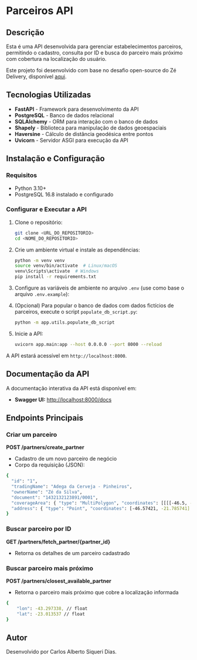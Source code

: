 # Parceiros API

## Descrição

Esta é uma API desenvolvida para gerenciar estabelecimentos parceiros, permitindo o cadastro, consulta por ID e busca do parceiro mais próximo com cobertura na localização do usuário.

Este projeto foi desenvolvido com base no desafio open-source do Zé Delivery, disponível [aqui](https://github.com/ab-inbev-ze-company/ze-code-challenges/blob/master/backend_pt.md).

## Tecnologias Utilizadas

- **FastAPI** - Framework para desenvolvimento da API
- **PostgreSQL** - Banco de dados relacional
- **SQLAlchemy** - ORM para interação com o banco de dados
- **Shapely** - Biblioteca para manipulação de dados geoespaciais
- **Haversine** - Cálculo de distância geodésica entre pontos
- **Uvicorn** - Servidor ASGI para execução da API

## Instalação e Configuração

### Requisitos

- Python 3.10+
- PostgreSQL 16.8 instalado e configurado

### Configurar e Executar a API

1. Clone o repositório:
   ```sh
   git clone <URL_DO_REPOSITORIO>
   cd <NOME_DO_REPOSITORIO>
   ```
2. Crie um ambiente virtual e instale as dependências:
   ```sh
   python -m venv venv
   source venv/bin/activate  # Linux/macOS
   venv\Scripts\activate  # Windows
   pip install -r requirements.txt
   ```
3. Configure as variáveis de ambiente no arquivo `.env` (use como base o arquivo `.env.example`):

4. (Opcional) Para popular o banco de dados com dados fictícios de parceiros, execute o script `populate_db_script.py`:
   ```sh
   python -m app.utils.populate_db_script
   ```
5. Inicie a API:
   ```sh
   uvicorn app.main:app --host 0.0.0.0 --port 8000 --reload 
   ```

A API estará acessível em `http://localhost:8000`.


## Documentação da API

A documentação interativa da API está disponível em:

- **Swagger UI:** [http://localhost:8000/docs](http://localhost:8000/docs)

## Endpoints Principais

### Criar um parceiro
**POST /partners/create_partner**
- Cadastro de um novo parceiro de negócio
- Corpo da requisição (JSON):
```sh
{
  "id": "1", 
  "tradingName": "Adega da Cerveja - Pinheiros",
  "ownerName": "Zé da Silva",
  "document": "1432132123891/0001",
  "coverageArea": { "type": "MultiPolygon", "coordinates": [[[[-46.5, -23.5], [-46.6, -23.6], [-46.7, -23.7], [-46.5, -23.5]]]] },
  "address": { "type": "Point", "coordinates": [-46.57421, -21.785741] }
}
```

### Buscar parceiro por ID
**GET /partners/fetch_partner/{partner_id}**
- Retorna os detalhes de um parceiro cadastrado

### Buscar parceiro mais próximo
**POST /partners/closest_available_partner**
- Retorna o parceiro mais próximo que cobre a localização informada
```sh
{
    "lon": -43.297338, // float
    "lat": -23.013537 // float
}
```

## Autor

Desenvolvido por Carlos Alberto Siqueri Dias.

